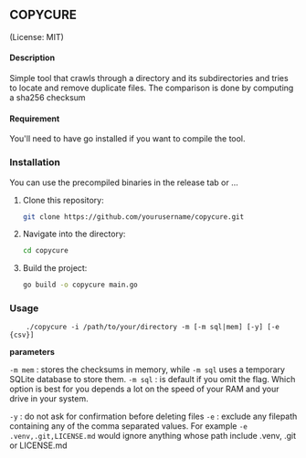 ## COPYCURE
(License: MIT)

#### Description
Simple tool that crawls through a directory and its 
subdirectories and tries to locate and remove duplicate 
files. The comparison is done by computing a sha256 checksum

#### Requirement
You'll need to have go installed if you want to compile the tool. 

### Installation
You can use the precompiled binaries in the release tab or ...

1. Clone this repository:
    ```bash
    git clone https://github.com/yourusername/copycure.git
    ```
2. Navigate into the directory:
    ```bash
    cd copycure
    ```
3. Build the project:
    ```bash
    go build -o copycure main.go
    ```
   
### Usage
``` 
    ./copycure -i /path/to/your/directory -m [-m sql|mem] [-y] [-e {csv}]                  
```
__parameters__

`-m mem` : stores the checksums in memory, while `-m sql` uses a temporary SQLite database to store them.
`-m sql` : is default if you omit the flag.
Which option is best for you depends a lot on the speed of your RAM and your drive in your system. 

`-y` : do not ask for confirmation before deleting files
`-e` : exclude any filepath containing any of the comma separated values. For example `-e .venv,.git,LICENSE.md` 
would ignore anything whose path include .venv, .git or LICENSE.md